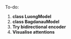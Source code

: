 To-do:
1. __class LuongModel__
2. __class BagdanauModel__
3. __Try bidirectional encoder__
4. __Visualise attentions__
